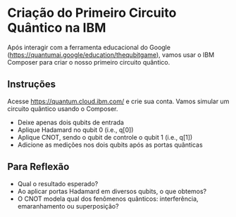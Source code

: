 # Criação do Primeiro Circuito Quântico na IBM

Após interagir com a ferramenta educacional do Google (https://quantumai.google/education/thequbitgame), vamos usar o IBM Composer para criar o nosso primeiro circuito quântico.

## Instruções

Acesse https://quantum.cloud.ibm.com/ e crie sua conta.
Vamos simular um circuito quântico usando o Composer.
- Deixe apenas dois qubits de entrada
- Aplique Hadamard no qubit 0 (i.e., q[0])
- Aplique CNOT, sendo o qubit de controle o qubit 1 (i.e., q[1])
- Adicione as medições nos dois qubits após as portas quânticas

## Para Reflexão

- Qual o resultado esperado?
- Ao aplicar portas Hadamard em diversos qubits, o que obtemos?
- O CNOT modela qual dos fenômenos quânticos: interferência, emaranhamento ou superposição?
